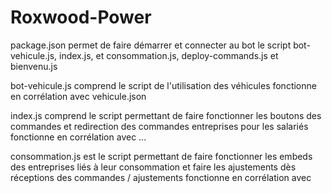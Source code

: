 # Roxwood-Power

package.json permet de faire démarrer et connecter au bot le script bot-vehicule.js, index.js, et consommation.js, deploy-commands.js et bienvenu.js

bot-vehicule.js comprend le script de l'utilisation des véhicules
fonctionne en corrélation avec vehicule.json

index.js comprend le script permettant de faire fonctionner les boutons des commandes et redirection des commandes entreprises pour les salariés
fonctionne en corrélation avec ...

consommation.js est le script permettant de faire fonctionner les embeds des entreprises liés à leur consommation et faire les ajustements dès réceptions des commandes / ajustements
fonctionne en corrélation avec

